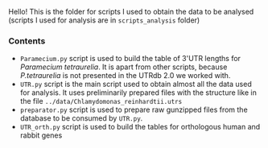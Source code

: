Hello! This is the folder for scripts I used to obtain the data to be analysed (scripts I used for analysis are in `scripts_analysis` folder)


### Contents

- `Paramecium.py` script is used to build the table of 3'UTR lengths for *Paramecium tetraurelia*. It is apart from other scripts, because *P.tetraurelia* is not presented in the UTRdb 2.0 we worked with. 
- `UTR.py` script is the main script used to obtain almost all the data used for analysis. It uses preliminarily prepared files with the structure like in the file `../data/Chlamydomonas_reinhardtii.utrs`
- `preparator.py` script is used to prepare raw gunzipped files from the database to be consumed by `UTR.py`. 
- `UTR_orth.py` script is used to build the tables for orthologous human and rabbit genes
